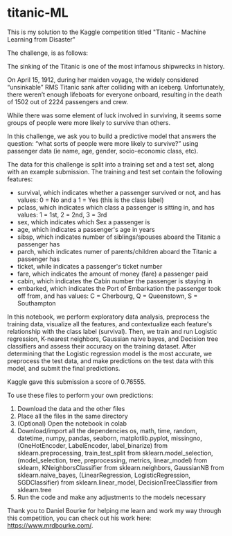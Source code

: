 # titanic-ML
This is my solution to the Kaggle competition titled "Titanic - Machine Learning from Disaster"

The challenge, is as follows:

The sinking of the Titanic is one of the most infamous shipwrecks in history.

On April 15, 1912, during her maiden voyage, the widely considered “unsinkable” RMS Titanic sank after colliding with an iceberg. Unfortunately, there weren’t enough lifeboats for everyone onboard, resulting in the death of 1502 out of 2224 passengers and crew.

While there was some element of luck involved in surviving, it seems some groups of people were more likely to survive than others.

In this challenge, we ask you to build a predictive model that answers the question: “what sorts of people were more likely to survive?” using passenger data (ie name, age, gender, socio-economic class, etc).

The data for this challenge is split into a training set and a test set, along with an example submission. The training and test set contain the following features:

- survival, which indicates whether a passenger survived or not, and has values:	0 = No and a 1 = Yes (this is the class label)
- pclass, which indicates which class a passenger is sitting in, and has values:	1 = 1st, 2 = 2nd, 3 = 3rd
- sex, which indicates which Sex a passenger is
- age, which indicates a passenger's age in years
- sibsp, which indicates number of siblings/spouses aboard the Titanic a passenger has
- parch, which indicates numer of parents/children aboard the Titanic a passenger has
- ticket, while indicates a passenger's ticket number
- fare, which indicates the amount of money (fare) a passenger paid
- cabin, which indicates the Cabin number the passenger is staying in
- embarked, which indicates the	Port of Embarkation the passenger took off from, and has values:	C = Cherbourg, Q = Queenstown, S = Southampton

In this notebook, we perform exploratory data analysis, preprocess the training data, visualize all the features, and contextualize each feature's relationship with the class label (survival). Then, we train and run Logistic regression, K-nearest neighbors, Gaussian naive bayes, and Decision tree classifiers and assess their accuracy on the training dataset. After determining that the Logistic regression model is the most accurate, we preprocess the test data, and make predictions on the test data with this model, and submit the final predictions. 

Kaggle gave this submission a score of 0.76555. 

To use these files to perform your own predictions:
1. Download the data and the other files
2. Place all the files in the same directory
3. (Optional) Open the notebook in colab
4. Download/import all the dependencies os, math, time, random, datetime, numpy, pandas, seaborn, matplotlib.pyplot, missingno, (OneHotEncoder, LabelEncoder, label_binarize) from sklearn.preprocessing, train_test_split from sklearn.model_selection, (model_selection, tree, preprocessing, metrics, linear_model) from sklearn, KNeighborsClassifier from sklearn.neighbors, GaussianNB from sklearn.naive_bayes, (LinearRegression, LogisticRegression, SGDClassifier) from sklearn.linear_model, DecisionTreeClassifier from sklearn.tree 
5. Run the code and make any adjustments to the models necessary

Thank you to Daniel Bourke for helping me learn and work my way through this competition, you can check out his work here: https://www.mrdbourke.com/. 
